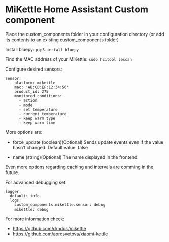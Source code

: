 # MiKettle Home Assistant Custom component
Place the custom_components folder in your configuration directory (or add its contents to an existing custom_components folder)

Install bluepy:
`pip3 install bluepy`

Find the MAC address of your MiKettle:
`sudo hcitool lescan`

Configure desired sensors:
```
sensor:
  - platform: mikettle
    mac: 'AB:CD:EF:12:34:56'
    product_id: 275
    monitored_conditions:
      - action
      - mode
      - set temperature
      - current temperature
      - keep warm type
      - keep warm time
```

More options are:
- force_update (boolean)(Optional)
  Sends update events even if the value hasn’t changed.
  Default value: false

- name (string)(Optional)
  The name displayed in the frontend.
  
Even more options regarding caching and intervals are comming in the future.

For advanced debugging set:
```
logger:
  default: info
  logs:
    custom_components.mikettle.sensor: debug
    mikettle: debug
```

For more information check:
- https://github.com/drndos/mikettle
- https://github.com/aprosvetova/xiaomi-kettle
